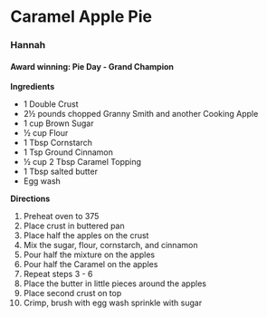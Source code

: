 # Caramel Apple Pie 	
### Hannah
#### Award winning: Pie Day - Grand Champion

**Ingredients**
* 1 Double Crust
* 2½ pounds chopped Granny Smith and another Cooking Apple
* 1 cup Brown Sugar
* ½ cup Flour
* 1 Tbsp Cornstarch
* 1 Tsp Ground Cinnamon
* ½ cup 2 Tbsp Caramel Topping
* 1 Tbsp salted butter
* Egg wash

**Directions**
1.	Preheat oven to 375
1.	Place crust in buttered pan
1.	Place half the apples on the crust
1.	Mix the sugar, flour, cornstarch, and cinnamon
1.	Pour half the mixture on the apples
1.	Pour half the Caramel on the apples
1.	Repeat steps 3 - 6
1.	Place the butter in little pieces around the apples
1.	Place second crust on top
1.	Crimp, brush with egg wash sprinkle with sugar
